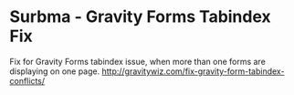 Surbma - Gravity Forms Tabindex Fix
===================================

Fix for Gravity Forms tabindex issue, when more than one forms are displaying on one page.
http://gravitywiz.com/fix-gravity-form-tabindex-conflicts/
